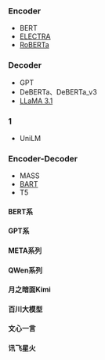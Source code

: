 ### Encoder
- BERT
- [ELECTRA](BERT/ELECTRA/electra.md)
- [RoBERTa](BERT/RoBERTa/roberta.md)

### Decoder
- GPT
- DeBERTa、DeBERTa_v3
- [LLaMA 3.1](LLaMA/llama.md)


### 1
- UniLM

### Encoder-Decoder
- MASS
- [BART](BART/bart.md)
- T5


#### BERT系

#### GPT系


#### META系列

#### QWen系列
#### 月之暗面Kimi

#### 百川大模型

#### 文心一言

#### 讯飞星火
